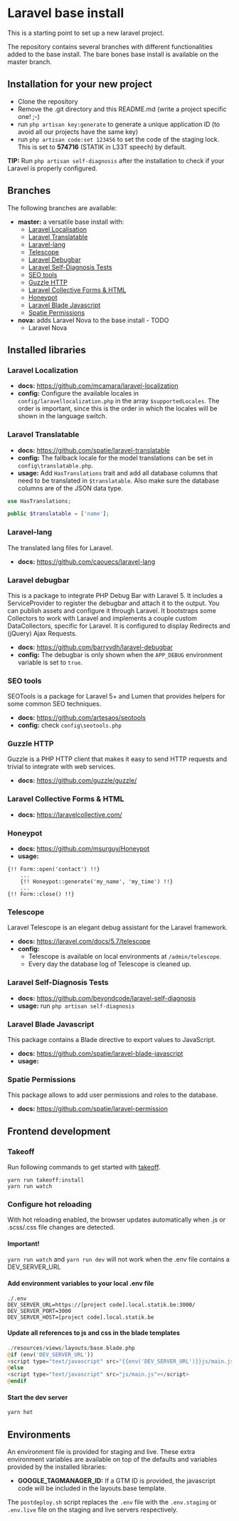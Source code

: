 # Laravel base install

This is a starting point to set up a new laravel project.

The repository contains several branches with different functionalities added to the base install. The bare bones base
install is available on the master branch.

## Installation for your new project

-   Clone the repository
-   Remove the .git directory and this README.md (write a project specific one! ;-)
-   run `php artisan key:generate` to generate a unique application ID (to avoid all our projects have the same key)
-   run `php artisan code:set 123456` to set the code of the staging lock. This is set to **574716** (STATIK in L33T speech) by default.

**TIP:** Run `php artisan self-diagnosis` after the installation to check if your Laravel is properly configured.

## Branches

The following branches are available:

-   **master:** a versatile base install with:
    -   [Laravel Localisation](https://github.com/mcamara/laravel-localization)
    -   [Laravel Translatable](https://github.com/spatie/laravel-translatable)
    -   [Laravel-lang](https://github.com/caouecs/laravel-lang)
    -   [Telescope](https://laravel.com/docs/5.7/telescope)
    -   [Laravel Debugbar](https://github.com/barryvdh/laravel-debugbar)
    -   [Laravel Self-Diagnosis Tests](https://github.com/beyondcode/laravel-self-diagnosis)
    -   [SEO tools](https://github.com/artesaos/seotools)
    -   [Guzzle HTTP](https://github.com/guzzle/guzzle/)
    -   [Laravel Collective Forms & HTML](https://github.com/laravelcollective/html)
    -   [Honeypot](https://github.com/msurguy/Honeypot)
    -   [Laravel Blade Javascript](https://github.com/spatie/laravel-blade-javascript)
    -   [Spatie Permissions](https://github.com/spatie/laravel-permission)
-   **nova:** adds Laravel Nova to the base install - TODO
    -   Laravel Nova

## Installed libraries

### Laravel Localization

-   **docs:** https://github.com/mcamara/laravel-localization
-   **config:** Configure the available locales in `config/laravellocalization.php` in the array `$supportedLocales`. The
    order is important, since this is the order in which the locales will be shown in the language switch.

### Laravel Translatable

-   **docs:** https://github.com/spatie/laravel-translatable
-   **config:** The fallback locale for the model translations can be set in `config\translatable.php`.
-   **usage:** Add `HasTranslations` trait and add all database columns that need to be translated in `$translatable`.
    Also make sure the database columns are of the JSON data type.

```php
use HasTranslations;

public $translatable = ['name'];
```

### Laravel-lang

The translated lang files for Laravel.

-   **docs:** https://github.com/caouecs/laravel-lang

### Laravel debugbar

This is a package to integrate PHP Debug Bar with Laravel 5. It includes a ServiceProvider to register the debugbar and
attach it to the output. You can publish assets and configure it through Laravel. It bootstraps some Collectors to work
with Laravel and implements a couple custom DataCollectors, specific for Laravel. It is configured to display Redirects
and (jQuery) Ajax Requests.

-   **docs:** https://github.com/barryvdh/laravel-debugbar
-   **config:** The debugbar is only shown when the `APP_DEBUG` environment variable is set to `true`.

### SEO tools

SEOTools is a package for Laravel 5+ and Lumen that provides helpers for some common SEO techniques.

-   **docs:** https://github.com/artesaos/seotools
-   **config:** check `config\seotools.php`

### Guzzle HTTP

Guzzle is a PHP HTTP client that makes it easy to send HTTP requests and trivial to integrate with web services.

-   **docs:** https://github.com/guzzle/guzzle/

### Laravel Collective Forms & HTML

-   **docs:** https://laravelcollective.com/

### Honeypot

-   **docs:** https://github.com/msurguy/Honeypot
-   **usage:**

```
{!! Form::open('contact') !!}
    ...
    {!! Honeypot::generate('my_name', 'my_time') !!}
    ...
{!! Form::close() !!}
```

### Telescope

Laravel Telescope is an elegant debug assistant for the Laravel framework.

-   **docs:** https://laravel.com/docs/5.7/telescope
-   **config:**
    -   Telescope is available on local environments at `/admin/telescope`.
    -   Every day the database log of Telescope is cleaned up.

### Laravel Self-Diagnosis Tests

-   **docs:** https://github.com/beyondcode/laravel-self-diagnosis
-   **usage:** run `php artisan self-diagnosis`

### Laravel Blade Javascript

This package contains a Blade directive to export values to JavaScript.

-   **docs:** https://github.com/spatie/laravel-blade-javascript
-   **usage:**

### Spatie Permissions

This package allows to add user permissions and roles to the database.

-   **docs:** https://github.com/spatie/laravel-permission

## Frontend development

### Takeoff

Run following commands to get started with [takeoff](https://github.com/statikbe/webpack).

```
yarn run takeoff:install
yarn run watch
```

### Configure hot reloading

With hot reloading enabled, the browser updates automatically when .js or .scss/.css file changes are detected.

#### Important!

`yarn run watch` and `yarn run dev` will not work when the .env file contains a DEV_SERVER_URL

#### Add environment variables to your local .env file

```env
./.env
DEV_SERVER_URL=https://[project code].local.statik.be:3000/
DEV_SERVER_PORT=3000
DEV_SERVER_HOST=[project code].local.statik.be
```

#### Update all references to js and css in the blade templates

```php
./resources/views/layouts/base.blade.php
@if (env('DEV_SERVER_URL'))
<script type="text/javascript" src="{{env('DEV_SERVER_URL')}}js/main.js"></script>
@else
<script type="text/javascript" src="js/main.js"></script>
@endif
```

#### Start the dev server

```bash
yarn hot
```

## Environments

An environment file is provided for staging and live. These extra environment variables are available on top of the
defaults and variables provided by the installed libraries:

-   **GOOGLE_TAGMANAGER_ID:** If a GTM ID is provided, the javascript code will be included in the layouts.base template.

The `postdeploy.sh` script replaces the `.env` file with the `.env.staging` or `.env.live` file on the staging and live
servers respectively.
